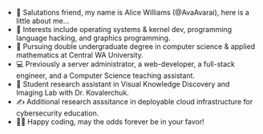 - 👋 Salutations friend, my name is Alice Williams (@AvaAvarai), here is a little about me...
- 👀 Interests include operating systems & kernel dev, programming language hacking, and graphics programming.
- 🌱 Pursuing double undergraduate degree in computer science & applied mathematics at Central WA University.
- :computer: Previously a server administrator, a web-developer, a full-stack engineer, and a Computer Science teaching assistant.
- :microscope: Student research assistant in Visual Knowledge Discovery and Imaging Lab with Dr. Kovalerchuk.
- :writing_hand: Additional research asssitance in deployable cloud infrastructure for cybersecurity education.
- :woman_technologist: Happy coding, may the odds forever be in your favor!
